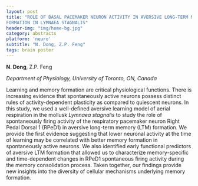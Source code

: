 ```yaml
---
layout: post
title: "ROLE OF BASAL PACEMAKER NEURON ACTIVITY IN AVERSIVE LONG-TERM MEMORY
FORMATION IN LYMNAEA STAGNALIS"
header-img: "img/home-bg.jpg"
category: abstracts
platform: 'neuro'
subtitle: "N. Dong, Z.P. Feng"
tags: brain poster
---
```


**N. Dong**, Z.P. Feng

_Department of Physiology, University of Toronto, ON, Canada_

Learning and memory formation are critical physiological functions.
There is increasing evidence that spontaneously active neurons possess
distinct rules of activity-dependent plasticity as compared to quiescent
neurons. In this study, we used a well-defined aversive learning model
of aerial respiration in the mollusk *Lymnaea stagnalis* to study the
role of spontaneously firing activity of the respiratory pacemaker
neuron Right Pedal Dorsal 1 (RPeD1) in aversive long-term memory (LTM)
formation. We provide the first evidence suggesting that lower neuronal
activity at the time of learning may be correlated with better memory
formation in spontaneously active neurons. We also identified early
functional predictors of aversive LTM formation that allowed us to
characterize memory-specific and time-dependent changes in RPeD1
spontaneous firing activity during the memory consolidation process.
Taken together, our findings provide new insights into the diversity of
cellular mechanisms underlying memory formation.

